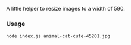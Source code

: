 A little helper to resize images to a width of 590.

### Usage

`node index.js animal-cat-cute-45201.jpg`
